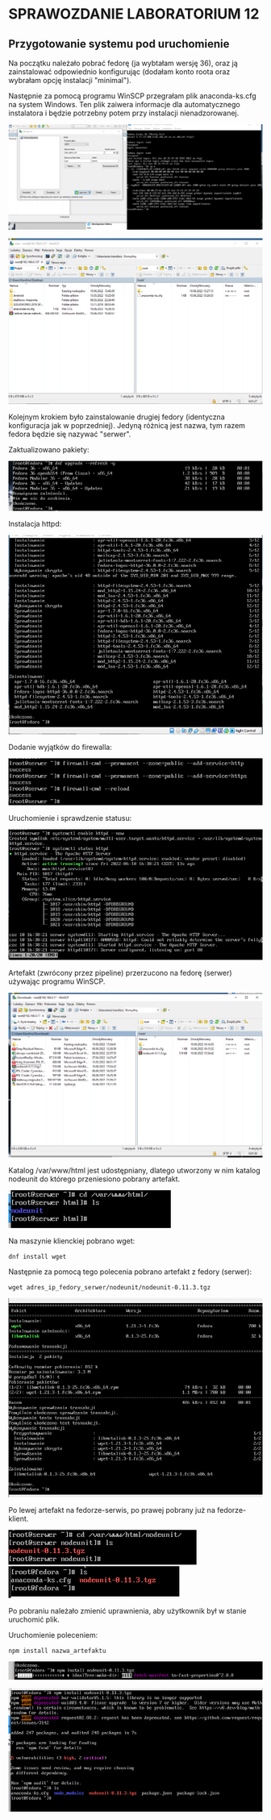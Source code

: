 # SPRAWOZDANIE LABORATORIUM 12

## Przygotowanie systemu pod uruchomienie

Na początku należało pobrać fedorę (ja wybtałam wersję 36), oraz ją zainstalować odpowiednio konfigurując (dodałam konto roota oraz wybrałam opcję instalacji "minimal").

Następnie za pomocą programu WinSCP przegrałam plik anaconda-ks.cfg na system Windows. Ten plik zaiwera informacje dla automatycznego instalatora i będzie potrzebny potem przy instalacji nienadzorowanej.

![x](./2.png) 


![x](./1.png) 

Kolejnym krokiem było zainstalowanie drugiej fedory (identyczna konfiguracja jak w poprzedniej). Jedyną różnicą jest nazwa, tym razem fedora będzie się nazywać "serwer".

Zaktualizowano pakiety:

![x](./4.png) 


Instalacja httpd:

![x](./3.png) 

Dodanie wyjątków do firewalla:

![x](./5.png) 

Uruchomienie i sprawdzenie statusu:

![x](./6.png) 


Artefakt (zwrócony przez pipeline) przerzucono na fedorę (serwer) używając programu WinSCP.

![x](./7.png) 

Katalog /var/www/html jest udostępniany, dlatego utworzony w nim katalog nodeunit do którego przeniesiono pobrany artefakt.

![x](./9.png) 

Na maszynie klienckiej pobrano wget:
    
    dnf install wget

Następnie za pomocą tego polecenia pobrano artefakt z fedory (serwer):

    wget adres_ip_fedory_serwer/nodeunit/nodeunit-0.11.3.tgz

![x](./10.png) 

Po lewej artefakt na fedorze-serwis, po prawej pobrany już na fedorze-klient.

![x](./11.png) 
![x](./12.png) 

Po pobraniu należało zmienić uprawnienia, aby użytkownik był w stanie uruchomić plik.


Uruchomienie poleceniem:

    npm install nazwa_artefaktu

![x](./13.png) 


![x](./14.png) 

